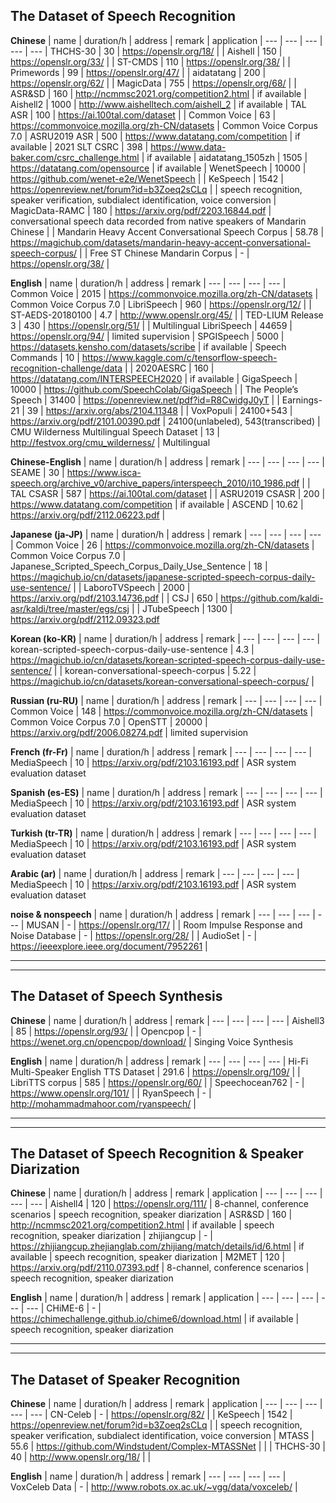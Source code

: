 ## The Dataset of Speech Recognition

**Chinese**
| name | duration/h | address | remark | application 
| --- | --- | --- | --- | ---
| THCHS-30 | 30 | https://openslr.org/18/ |
| Aishell | 150 | https://openslr.org/33/ |
| ST-CMDS | 110 | https://openslr.org/38/ |
| Primewords | 99 | https://openslr.org/47/ |
| aidatatang | 200 | https://openslr.org/62/ |
| MagicData | 755 | https://openslr.org/68/ |
| ASR&SD | 160 | http://ncmmsc2021.org/competition2.html | if available
| Aishell2 | 1000 | http://www.aishelltech.com/aishell_2 | if available
| TAL ASR | 100 | https://ai.100tal.com/dataset |
| Common Voice | 63 | https://commonvoice.mozilla.org/zh-CN/datasets | Common Voice Corpus 7.0 
| ASRU2019 ASR | 500 | https://www.datatang.com/competition | if available
| 2021 SLT CSRC | 398 | https://www.data-baker.com/csrc_challenge.html | if available
| aidatatang_1505zh | 1505 | https://datatang.com/opensource | if available
| WenetSpeech | 10000 | https://github.com/wenet-e2e/WenetSpeech | 
| KeSpeech | 1542 | https://openreview.net/forum?id=b3Zoeq2sCLq |  | speech recognition, speaker verification, subdialect identification, voice conversion
| MagicData-RAMC | 180 | https://arxiv.org/pdf/2203.16844.pdf | conversational speech data recorded from native speakers of Mandarin Chinese |
| Mandarin Heavy Accent Conversational Speech Corpus | 58.78 | https://magichub.com/datasets/mandarin-heavy-accent-conversational-speech-corpus/ |
| Free ST Chinese Mandarin Corpus | - | https://openslr.org/38/ |

**English**
| name | duration/h | address | remark
| --- | --- | --- | ---
| Common Voice | 2015 | https://commonvoice.mozilla.org/zh-CN/datasets | Common Voice Corpus 7.0 
| LibriSpeech | 960 | https://openslr.org/12/ | 
| ST-AEDS-20180100 | 4.7 | http://www.openslr.org/45/ |
| TED-LIUM Release 3 | 430 | https://openslr.org/51/ |
| Multilingual LibriSpeech | 44659 | https://openslr.org/94/ | limited supervision
| SPGISpeech | 5000 | https://datasets.kensho.com/datasets/scribe | if available
| Speech Commands | 10 | https://www.kaggle.com/c/tensorflow-speech-recognition-challenge/data | 
| 2020AESRC | 160 | https://datatang.com/INTERSPEECH2020 | if available
| GigaSpeech | 10000 | https://github.com/SpeechColab/GigaSpeech | 
| The People’s Speech | 31400 | https://openreview.net/pdf?id=R8CwidgJ0yT |
| Earnings-21 | 39 | https://arxiv.org/abs/2104.11348 | 
| VoxPopuli | 24100+543 | https://arxiv.org/pdf/2101.00390.pdf | 24100(unlabeled), 543(transcribed)
| CMU Wilderness Multilingual Speech Dataset | 13 | http://festvox.org/cmu_wilderness/ | Multilingual

**Chinese-English**
| name | duration/h | address | remark
| --- | --- | --- | --- 
| SEAME | 30 | https://www.isca-speech.org/archive_v0/archive_papers/interspeech_2010/i10_1986.pdf |
| TAL CSASR | 587 | https://ai.100tal.com/dataset |
| ASRU2019 CSASR | 200 | https://www.datatang.com/competition | if available
| ASCEND | 10.62 | https://arxiv.org/pdf/2112.06223.pdf |

**Japanese (ja-JP)**
| name | duration/h | address | remark
| --- | --- | --- | ---
| Common Voice | 26 | https://commonvoice.mozilla.org/zh-CN/datasets | Common Voice Corpus 7.0 
| Japanese_Scripted_Speech_Corpus_Daily_Use_Sentence | 18 | https://magichub.io/cn/datasets/japanese-scripted-speech-corpus-daily-use-sentence/ | 
| LaboroTVSpeech | 2000 | https://arxiv.org/pdf/2103.14736.pdf | 
| CSJ | 650 | https://github.com/kaldi-asr/kaldi/tree/master/egs/csj |
| JTubeSpeech | 1300 | https://arxiv.org/pdf/2112.09323.pdf

**Korean (ko-KR)**
| name | duration/h | address | remark
| --- | --- | --- | ---
| korean-scripted-speech-corpus-daily-use-sentence | 4.3 | https://magichub.io/cn/datasets/korean-scripted-speech-corpus-daily-use-sentence/ | 
| korean-conversational-speech-corpus | 5.22 | https://magichub.io/cn/datasets/korean-conversational-speech-corpus/ |

**Russian (ru-RU)**
| name | duration/h | address | remark
| --- | --- | --- | ---
| Common Voice | 148 | https://commonvoice.mozilla.org/zh-CN/datasets | Common Voice Corpus 7.0 
| OpenSTT | 20000 | https://arxiv.org/pdf/2006.08274.pdf | limited supervision

**French (fr-Fr)**
| name | duration/h | address | remark
| --- | --- | --- | ---
| MediaSpeech | 10 | https://arxiv.org/pdf/2103.16193.pdf | ASR system evaluation dataset

**Spanish (es-ES)**
| name | duration/h | address | remark
| --- | --- | --- | ---
| MediaSpeech | 10 | https://arxiv.org/pdf/2103.16193.pdf | ASR system evaluation dataset

**Turkish (tr-TR)**
| name | duration/h | address | remark
| --- | --- | --- | ---
| MediaSpeech | 10 | https://arxiv.org/pdf/2103.16193.pdf | ASR system evaluation dataset

**Arabic (ar)**
| name | duration/h | address | remark
| --- | --- | --- | ---
| MediaSpeech | 10 | https://arxiv.org/pdf/2103.16193.pdf | ASR system evaluation dataset

**noise & nonspeech**
| name | duration/h | address | remark
| --- | --- | --- | ---
| MUSAN | - | https://openslr.org/17/ |
| Room Impulse Response and Noise Database | - | https://openslr.org/28/ | 
| AudioSet | - | https://ieeexplore.ieee.org/document/7952261 |

---------------------------------------------------------------------------------------------------------------------
---------------------------------------------------------------------------------------------------------------------

## The Dataset of Speech Synthesis

**Chinese**
| name | duration/h | address | remark
| --- | --- | --- | ---
| Aishell3 | 85 | https://openslr.org/93/ | 
| Opencpop | - | https://wenet.org.cn/opencpop/download/ | Singing Voice Synthesis

**English**
| name | duration/h | address | remark
| --- | --- | --- | ---
| Hi-Fi Multi-Speaker English TTS Dataset | 291.6 | https://openslr.org/109/ | 
| LibriTTS corpus | 585 | https://openslr.org/60/ | 
| Speechocean762 | - | https://www.openslr.org/101/ | 
| RyanSpeech | - | http://mohammadmahoor.com/ryanspeech/ |

---------------------------------------------------------------------------------------------------------------------
---------------------------------------------------------------------------------------------------------------------

## The Dataset of Speech Recognition & Speaker Diarization
**Chinese**
| name | duration/h | address | remark | application
| --- | --- | --- | --- | ---
| Aishell4 | 120 | https://openslr.org/111/ | 8-channel, conference scenarios | speech recognition, speaker diarization
| ASR&SD | 160 | http://ncmmsc2021.org/competition2.html | if available | speech recognition, speaker diarization
| zhijiangcup | - | https://zhijiangcup.zhejianglab.com/zhijiang/match/details/id/6.html | if available | speech recognition, speaker diarization
| M2MET | 120 | https://arxiv.org/pdf/2110.07393.pdf | 8-channel, conference scenarios | speech recognition, speaker diarization

**English**
| name | duration/h | address | remark | application
| --- | --- | --- | --- | ---
| CHiME-6 | - | https://chimechallenge.github.io/chime6/download.html | if available | speech recognition, speaker diarization

---------------------------------------------------------------------------------------------------------------------
---------------------------------------------------------------------------------------------------------------------

## The Dataset of Speaker Recognition
**Chinese**
| name | duration/h | address | remark | application
| --- | --- | --- | --- | --- 
| CN-Celeb | - | https://openslr.org/82/ |
| KeSpeech | 1542 | https://openreview.net/forum?id=b3Zoeq2sCLq |  | speech recognition, speaker verification, subdialect identification, voice conversion
| MTASS | 55.6 | https://github.com/Windstudent/Complex-MTASSNet |  |
| THCHS-30 | 40 | http://www.openslr.org/18/ |  |

**English**
| name | duration/h | address | remark
| --- | --- | --- | ---
| VoxCeleb Data | - | http://www.robots.ox.ac.uk/~vgg/data/voxceleb/ |
